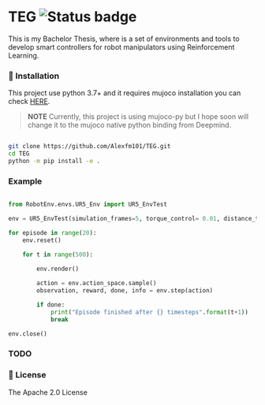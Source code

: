 # TEG ![Status badge](https://img.shields.io/badge/status-in%20progress-important)

This is my Bachelor Thesis, where is a set of environments and tools to develop
smart controllers for robot manipulators using Reinforcement Learning.

### 🚀 Installation

This project use python 3.7+ and it requires mujoco installation you can check
[HERE](https://github.com/deepmind/mujoco).

>**NOTE**
>Currently, this project is using mujoco-py but I hope soon will change it to the mujoco
>native python binding from Deepmind. 

```bash

git clone https://github.com/Alexfm101/TEG.git 
cd TEG
python -m pip install -e .

```

### Example

```python

from RobotEnv.envs.UR5_Env import UR5_EnvTest

env = UR5_EnvTest(simulation_frames=5, torque_control= 0.01, distance_threshold=0.05, gui=True)

for episode in range(20):
    env.reset()

    for t in range(500):
        
        env.render()

        action = env.action_space.sample()
        observation, reward, done, info = env.step(action)

        if done:
            print("Episode finished after {} timesteps".format(t+1))
            break

env.close()


```

### TODO



### 🧾 License

The Apache 2.0 License
 
    
